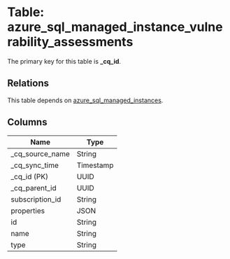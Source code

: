 # Table: azure_sql_managed_instance_vulnerability_assessments

The primary key for this table is **_cq_id**.

## Relations

This table depends on [azure_sql_managed_instances](azure_sql_managed_instances.md).

## Columns

| Name          | Type          |
| ------------- | ------------- |
|_cq_source_name|String|
|_cq_sync_time|Timestamp|
|_cq_id (PK)|UUID|
|_cq_parent_id|UUID|
|subscription_id|String|
|properties|JSON|
|id|String|
|name|String|
|type|String|